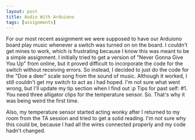 ```yaml
---
layout: post
title: Audio With Arduiono 
tags: [assignments]
---
```

 
 For our most recent assignment we were supposed to have our Arduiono board play music whenever a switch was turned on on the board. I couldn't get mines to work, which is frustrating because I know this was meant to be a simple assignment. I initially tried to get a version of "Never Gonna Give You Up" from online, but it proved difficult to incorporate the code for the switch without receiving errors. So instead, I decided to just do the code for the "Doe a deer" scale song from the sound of music. Although it worked, I still couldn't get my switch to act as i had hoped. I'm not sure what went wrong, but I'll update my tip section when I find out :p
Tips for past self:
#1. You need three alligator clips for the temperature sensor. So. That's why it was being weird the first time.  

Also, my temperature sensor started acting wonky after I returned to my room from the TA session and tried to get a solid reading. I'm not sure why this could be, because I had all the wires connected properly and my code hadn't changed.
